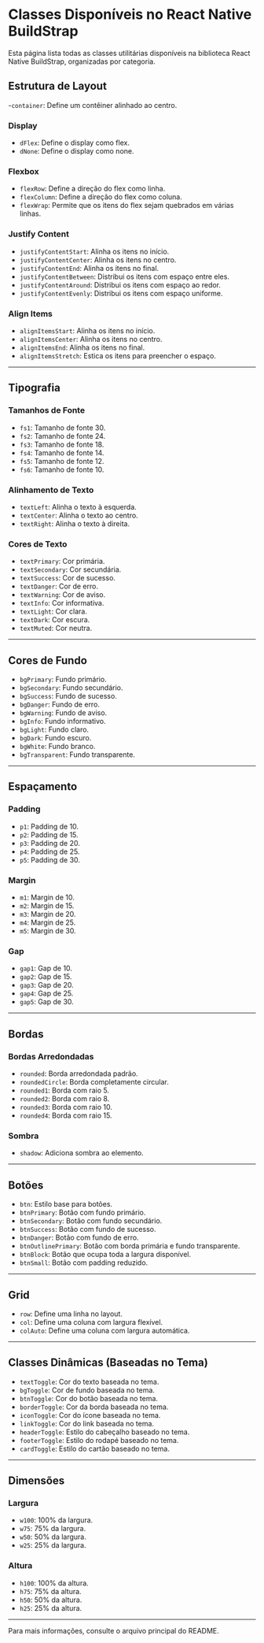 # Classes Disponíveis no React Native BuildStrap

Esta página lista todas as classes utilitárias disponíveis na biblioteca React Native BuildStrap, organizadas por categoria.

## Estrutura de Layout
-`container`: Define um contêiner alinhado ao centro.

### Display
- `dFlex`: Define o display como flex.
- `dNone`: Define o display como none.

### Flexbox
- `flexRow`: Define a direção do flex como linha.
- `flexColumn`: Define a direção do flex como coluna.
- `flexWrap`: Permite que os itens do flex sejam quebrados em várias linhas.

### Justify Content
- `justifyContentStart`: Alinha os itens no início.
- `justifyContentCenter`: Alinha os itens no centro.
- `justifyContentEnd`: Alinha os itens no final.
- `justifyContentBetween`: Distribui os itens com espaço entre eles.
- `justifyContentAround`: Distribui os itens com espaço ao redor.
- `justifyContentEvenly`: Distribui os itens com espaço uniforme.

### Align Items
- `alignItemsStart`: Alinha os itens no início.
- `alignItemsCenter`: Alinha os itens no centro.
- `alignItemsEnd`: Alinha os itens no final.
- `alignItemsStretch`: Estica os itens para preencher o espaço.

---

## Tipografia

### Tamanhos de Fonte
- `fs1`: Tamanho de fonte 30.
- `fs2`: Tamanho de fonte 24.
- `fs3`: Tamanho de fonte 18.
- `fs4`: Tamanho de fonte 14.
- `fs5`: Tamanho de fonte 12.
- `fs6`: Tamanho de fonte 10.

### Alinhamento de Texto
- `textLeft`: Alinha o texto à esquerda.
- `textCenter`: Alinha o texto ao centro.
- `textRight`: Alinha o texto à direita.

### Cores de Texto
- `textPrimary`: Cor primária.
- `textSecondary`: Cor secundária.
- `textSuccess`: Cor de sucesso.
- `textDanger`: Cor de erro.
- `textWarning`: Cor de aviso.
- `textInfo`: Cor informativa.
- `textLight`: Cor clara.
- `textDark`: Cor escura.
- `textMuted`: Cor neutra.

---

## Cores de Fundo

- `bgPrimary`: Fundo primário.
- `bgSecondary`: Fundo secundário.
- `bgSuccess`: Fundo de sucesso.
- `bgDanger`: Fundo de erro.
- `bgWarning`: Fundo de aviso.
- `bgInfo`: Fundo informativo.
- `bgLight`: Fundo claro.
- `bgDark`: Fundo escuro.
- `bgWhite`: Fundo branco.
- `bgTransparent`: Fundo transparente.

---

## Espaçamento

### Padding
- `p1`: Padding de 10.
- `p2`: Padding de 15.
- `p3`: Padding de 20.
- `p4`: Padding de 25.
- `p5`: Padding de 30.

### Margin
- `m1`: Margin de 10.
- `m2`: Margin de 15.
- `m3`: Margin de 20.
- `m4`: Margin de 25.
- `m5`: Margin de 30.

### Gap
- `gap1`: Gap de 10.
- `gap2`: Gap de 15.
- `gap3`: Gap de 20.
- `gap4`: Gap de 25.
- `gap5`: Gap de 30.

---

## Bordas

### Bordas Arredondadas
- `rounded`: Borda arredondada padrão.
- `roundedCircle`: Borda completamente circular.
- `rounded1`: Borda com raio 5.
- `rounded2`: Borda com raio 8.
- `rounded3`: Borda com raio 10.
- `rounded4`: Borda com raio 15.

### Sombra
- `shadow`: Adiciona sombra ao elemento.

---

## Botões

- `btn`: Estilo base para botões.
- `btnPrimary`: Botão com fundo primário.
- `btnSecondary`: Botão com fundo secundário.
- `btnSuccess`: Botão com fundo de sucesso.
- `btnDanger`: Botão com fundo de erro.
- `btnOutlinePrimary`: Botão com borda primária e fundo transparente.
- `btnBlock`: Botão que ocupa toda a largura disponível.
- `btnSmall`: Botão com padding reduzido.

---

## Grid

- `row`: Define uma linha no layout.
- `col`: Define uma coluna com largura flexível.
- `colAuto`: Define uma coluna com largura automática.

---

## Classes Dinâmicas (Baseadas no Tema)

- `textToggle`: Cor do texto baseada no tema.
- `bgToggle`: Cor de fundo baseada no tema.
- `btnToggle`: Cor do botão baseada no tema.
- `borderToggle`: Cor da borda baseada no tema.
- `iconToggle`: Cor do ícone baseada no tema.
- `linkToggle`: Cor do link baseada no tema.
- `headerToggle`: Estilo do cabeçalho baseado no tema.
- `footerToggle`: Estilo do rodapé baseado no tema.
- `cardToggle`: Estilo do cartão baseado no tema.

---

## Dimensões

### Largura
- `w100`: 100% da largura.
- `w75`: 75% da largura.
- `w50`: 50% da largura.
- `w25`: 25% da largura.

### Altura
- `h100`: 100% da altura.
- `h75`: 75% da altura.
- `h50`: 50% da altura.
- `h25`: 25% da altura.

---

Para mais informações, consulte o arquivo principal do README.
